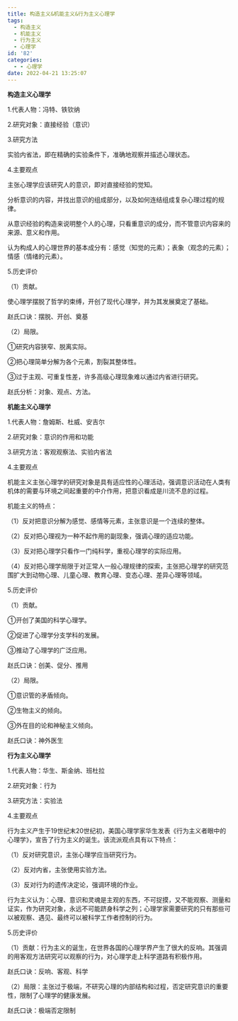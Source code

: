 ```yaml
---
title: 构造主义&机能主义&行为主义心理学
tags: 
  - 构造主义
  - 机能主义
  - 行为主义
  - 心理学
id: '82'
categories:
  - - 心理学
date: 2022-04-21 13:25:07
---
```


**构造主义心理学**

1.代表人物：冯特、铁钦纳

2.研究对象：直接经验（意识）

3.研究方法

实验内省法，即在精确的实验条件下，准确地观察并描述心理状态。

4.主要观点

主张心理学应该研究人的意识，即对直接经验的觉知。

分析意识的内容，并找出意识的组成部分，以及如何连结组成复杂心理过程的规律。

从意识经验的构造来说明整个人的心理，只看重意识的成分，而不管意识内容来的来源、意义和作用。

认为构成人的心理世界的基本成分有：感觉（知觉的元素）；表象（观念的元素）；情感（情绪的元素）。

5.历史评价

（1）贡献。

使心理学摆脱了哲学的束缚，开创了现代心理学，并为其发展奠定了基础。

赵氏口诀：摆脱、开创、奠基

（2）局限。

①研究内容狭窄、脱离实际。

②把心理简单分解为各个元素，割裂其整体性。

③过于主观、可重复性差，许多高级心理现象难以通过内省进行研究。

赵氏分析：对象、观点、方法。

**机能主义心理学**

1.代表人物：詹姆斯、杜威、安吉尔

2.研究对象：意识的作用和功能

3.研究方法：客观观察法、实验内省法

4.主要观点

机能主义主张心理学的研究对象是具有适应性的心理活动，强调意识活动在人类有机体的需要与环境之间起重要的中介作用，把意识看成是川流不息的过程。

机能主义的特点：

（1）反对把意识分解为感觉、感情等元素，主张意识是一个连续的整体。

（2）反对把心理视为一种不起作用的副现象，强调心理的适应功能。

（3）反对把心理学只看作一门纯科学，重视心理学的实际应用。

（4）反对把心理学局限于对正常人一般心理规律的探索，主张把心理学的研究范围扩大到动物心理、儿童心理、教育心理、变态心理、差异心理等领域。

5.历史评价

（1）贡献。

①开创了美国的科学心理学。

②促进了心理学分支学科的发展。

③推动了心理学的广泛应用。

赵氏口诀：创美、促分、推用

（2）局限。

①意识管的矛盾倾向。

②生物主义的倾向。

③外在目的论和神秘主义倾向。

赵氏口诀：神外医生

**行为主义心理学**

1.代表人物：华生、斯金纳、班杜拉

2.研究对象：行为

3.研究方法：实验法

4.主要观点

行为主义产生于19世纪末20世纪初，美国心理学家华生发表《行为主义者眼中的心理学》，宣告了行为主义的诞生。该流派观点具有以下特点：

（1）反对研究意识，主张心理学应当研究行为。

（2）反对内省，主张使用实验方法。

（3）反对行为的遗传决定论，强调环境的作业。

行为主义认为：心理、意识和灵魂是主观的东西，不可捉摸，又不能观察、测量和证实，作为研究对象，永远不可能跻身科学之列；心理学家需要研究的只有那些可以被观察、遇见、最终可以被科学工作者控制的行为。

5.历史评价

（1）贡献：行为主义的诞生，在世界各国的心理学界产生了很大的反响。其强调的用客观方法研究可以观察的行为，对心理学走上科学道路有积极作用。

赵氏口诀：反响、客观、科学

（2）局限：主张过于极端，不研究心理的内部结构和过程，否定研究意识的重要性，限制了心理学的健康发展。

赵氏口诀：极端否定限制

